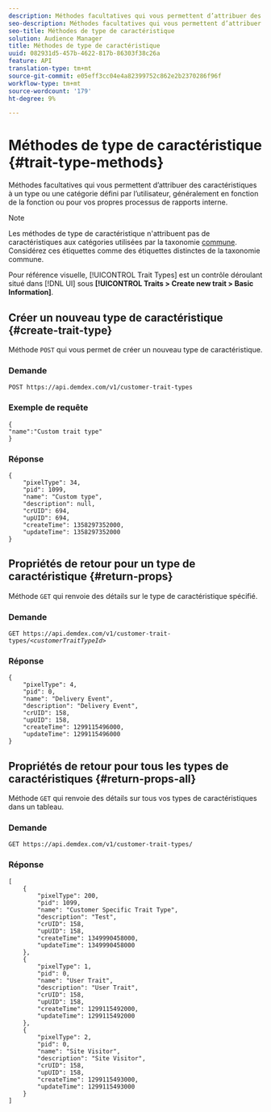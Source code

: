 ```yaml
---
description: Méthodes facultatives qui vous permettent d’attribuer des caractéristiques à un type ou une catégorie défini par l’utilisateur, généralement en fonction de la fonction ou pour vos propres processus de rapports interne.
seo-description: Méthodes facultatives qui vous permettent d’attribuer des caractéristiques à un type ou une catégorie défini par l’utilisateur, généralement en fonction de la fonction ou pour vos propres processus de rapports interne.
seo-title: Méthodes de type de caractéristique
solution: Audience Manager
title: Méthodes de type de caractéristique
uuid: 082931d5-457b-4622-817b-86303f38c26a
feature: API
translation-type: tm+mt
source-git-commit: e05eff3cc04e4a82399752c862e2b2370286f96f
workflow-type: tm+mt
source-wordcount: '179'
ht-degree: 9%

---
```



# Méthodes de type de caractéristique {#trait-type-methods}

Méthodes facultatives qui vous permettent d’attribuer des caractéristiques à un type ou une catégorie défini par l’utilisateur, généralement en fonction de la fonction ou pour vos propres processus de rapports interne.

<!-- c_rest_api_trait_types_intro.xml -->

>[!NOTE]
>
>Les méthodes de type de caractéristique n&#39;attribuent pas de caractéristiques aux catégories utilisées par la taxonomie [commune](../../api/rest-api-main/aam-api-taxonomy.md#taxonomic-api-methods). Considérez ces étiquettes comme des étiquettes distinctes de la taxonomie commune.

Pour référence visuelle, [!UICONTROL Trait Types] est un contrôle déroulant situé dans [!DNL UI] sous **[!UICONTROL Traits > Create new trait > Basic Information]**.

## Créer un nouveau type de caractéristique {#create-trait-type}

Méthode `POST` qui vous permet de créer un nouveau type de caractéristique.

<!-- r_rest_api_create_trait_type.xml -->

### Demande

`POST https://api.demdex.com/v1/customer-trait-types`

### Exemple de requête

```
{
"name":"Custom trait type"
}
```

### Réponse

```
{
    "pixelType": 34,
    "pid": 1099,
    "name": "Custom type",
    "description": null,
    "crUID": 694,
    "upUID": 694,
    "createTime": 1358297352000,
    "updateTime": 1358297352000
}
```

## Propriétés de retour pour un type de caractéristique {#return-props}

Méthode `GET` qui renvoie des détails sur le type de caractéristique spécifié.

<!-- r_rest_api_get_trait_type.xml -->

### Demande

`GET https://api.demdex.com/v1/customer-trait-types/`*`<customerTraitTypeId>`*

### Réponse

```
{
    "pixelType": 4,
    "pid": 0,
    "name": "Delivery Event",
    "description": "Delivery Event",
    "crUID": 158,
    "upUID": 158,
    "createTime": 1299115496000,
    "updateTime": 1299115496000
}
```

## Propriétés de retour pour tous les types de caractéristiques {#return-props-all}

Méthode `GET` qui renvoie des détails sur tous vos types de caractéristiques dans un tableau.

<!-- r_rest_api_get_trait_types.xml -->

### Demande

`GET https://api.demdex.com/v1/customer-trait-types/`

### Réponse

```
[
    {
        "pixelType": 200,
        "pid": 1099,
        "name": "Customer Specific Trait Type",
        "description": "Test",
        "crUID": 158,
        "upUID": 158,
        "createTime": 1349990458000,
        "updateTime": 1349990458000
    },
    {
        "pixelType": 1,
        "pid": 0,
        "name": "User Trait",
        "description": "User Trait",
        "crUID": 158,
        "upUID": 158,
        "createTime": 1299115492000,
        "updateTime": 1299115492000
    },
    {
        "pixelType": 2,
        "pid": 0,
        "name": "Site Visitor",
        "description": "Site Visitor",
        "crUID": 158,
        "upUID": 158,
        "createTime": 1299115493000,
        "updateTime": 1299115493000
    }
]
```
